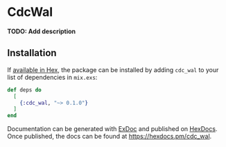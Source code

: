# CdcWal

**TODO: Add description**

## Installation

If [available in Hex](https://hex.pm/docs/publish), the package can be installed
by adding `cdc_wal` to your list of dependencies in `mix.exs`:

```elixir
def deps do
  [
    {:cdc_wal, "~> 0.1.0"}
  ]
end
```

Documentation can be generated with [ExDoc](https://github.com/elixir-lang/ex_doc)
and published on [HexDocs](https://hexdocs.pm). Once published, the docs can
be found at <https://hexdocs.pm/cdc_wal>.

